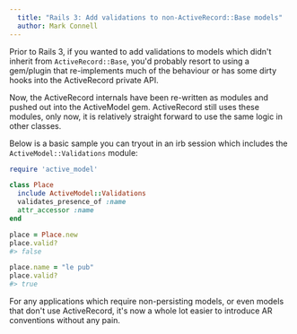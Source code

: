 ```yaml
---
  title: "Rails 3: Add validations to non-ActiveRecord::Base models"
  author: Mark Connell
---
```


Prior to Rails 3, if you wanted to add validations to models which didn't inherit from `ActiveRecord::Base`, you'd probably resort to using a gem/plugin that re-implements much of the behaviour or has some dirty hooks into the ActiveRecord private API.

Now, the ActiveRecord internals have been re-written as modules and pushed out into the ActiveModel gem. ActiveRecord still uses these modules, only now, it is relatively straight forward to use the same logic in other classes.

Below is a basic sample you can tryout in an irb session which includes the `ActiveModel::Validations` module:

```ruby
require 'active_model'

class Place
  include ActiveModel::Validations
  validates_presence_of :name
  attr_accessor :name
end

place = Place.new
place.valid?
#> false

place.name = "le pub"
place.valid?
#> true
```

For any applications which require non-persisting models, or even models that don't use ActiveRecord, it's now a whole lot easier to introduce AR conventions without any pain.
